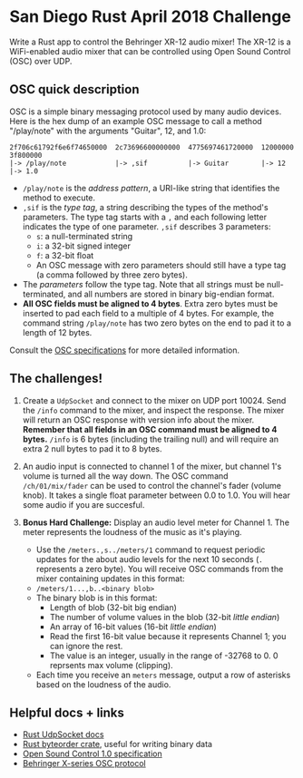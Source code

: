 
# San Diego Rust April 2018 Challenge
Write a Rust app to control the Behringer XR-12 audio mixer! The XR-12 is a WiFi-enabled audio mixer that can be controlled using Open Sound Control (OSC) over UDP.

## OSC quick description
OSC is a simple binary messaging protocol used by many audio devices. Here is the hex dump of an example OSC message to call a method "/play/note" with the arguments "Guitar", 12, and 1.0:

```
2f706c61792f6e6f74650000  2c73696600000000  4775697461720000  12000000  3f800000
|-> /play/note            |-> ,sif          |-> Guitar        |-> 12    |-> 1.0
```

 * ```/play/note``` is the _address pattern_,  a URI-like string that identifies the method to execute.
 * ```,sif``` is  the _type tag_,  a string describing the types of the method's parameters. The type tag starts with a `,` and each following letter indicates the type of one parameter. `,sif` describes 3 parameters:
	 * `s`: a null-terminated string
	 * `i`: a 32-bit signed integer
	 * `f`: a 32-bit float
	 * An OSC message with zero parameters should still have a type tag (a comma followed by three zero bytes).
 * The _parameters_ follow the type tag. Note that all strings must be null-terminated, and all numbers are stored in binary big-endian format.
 * __All OSC fields must be aligned to 4 bytes__. Extra zero bytes must be inserted to pad each field to a multiple of 4 bytes. For example, the command string `/play/note` has two zero bytes on the end to pad it to a length of 12 bytes.

Consult the [OSC specifications](http://opensoundcontrol.org/spec-1_0) for more detailed information.

## The challenges!
1) Create a `UdpSocket` and connect to the mixer on UDP port 10024. Send the `/info` command to the mixer, and inspect the response. The mixer will return an OSC response with version info about the mixer. __Remember that all fields in an OSC command must be aligned to 4 bytes.__ `/info` is 6 bytes (including the trailing null) and will require an extra 2 null bytes to pad it to 8 bytes.

2) An audio input is connected to channel 1 of the mixer, but channel 1's volume is turned all the way down. The OSC command  `/ch/01/mix/fader` can be used to control the channel's fader (volume knob). It takes a single float parameter between 0.0 to 1.0. You will hear some audio if you are succesful.

3) __Bonus Hard Challenge:__ Display an audio level meter for Channel 1. The meter represents the loudness of the music as it's playing.
	 * Use the `/meters.,s../meters/1` command to request periodic updates for the about audio levels for the next 10 seconds (`.` represents a zero byte). You will receive OSC commands from the mixer containing updates in this format:
	 * `/meters/1...,b..<binary blob>`
	 * The binary blob is in this format:
		 * Length of blob (32-bit big endian)
		 * The number of volume values in the blob (32-bit _little endian_)
		 * An array of 16-bit values (16-bit _little endian_)
		 * Read the first 16-bit value because it represents Channel 1; you can ignore the rest.
		 * The value is an integer, usually in the range of -32768 to 0. 0 reprsents max volume (clipping).
	 * Each time you receive an `meters` message, output a row of asterisks based on the loudness of the audio.
  
## Helpful docs + links

*  [Rust UdpSocket docs](https://doc.rust-lang.org/std/net/struct.UdpSocket.html)
*  [Rust byteorder crate](https://github.com/BurntSushi/byteorder), useful for writing binary data
*  [Open Sound Control 1.0 specification](http://opensoundcontrol.org/spec-1_0)
*  [Behringer X-series OSC protocol](https://bf95dc13-a-62cb3a1a-s-sites.googlegroups.com/site/patrickmaillot/docs/X32-OSC.pdf?attachauth=ANoY7crX7fTjAD43lfQPjOj6RktL5TNWInxa8pFcjGVXeKRdbWVIQgh1Hy7R52diMmJcdjx3obDEw2gIBpYNFAiP21oxqupRuMcjjwKd6K9Je1KVarCdYSXlOvVOsIfN-DaVZMV9xrmhSBThPuS4uFsjiJg5l1C9U9dEr0cFdcLGxAVG89y6F9cypLT1pNplmxC-olzQ3_4gQn2br7Bv3SY1b81ZJIUnTA%3D%3D&attredirects=0)
